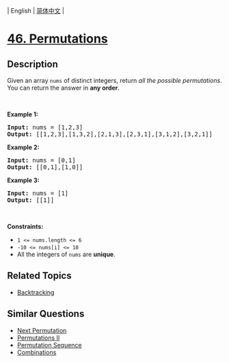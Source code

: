 
| English | [简体中文](README_CN.md) |

# [46. Permutations](https://leetcode-cn.com/problems/permutations/)

## Description

<p>Given an array <code>nums</code> of distinct integers, return <em>all the possible permutations</em>. You can return the answer in <strong>any order</strong>.</p>

<p>&nbsp;</p>
<p><strong>Example 1:</strong></p>
<pre><strong>Input:</strong> nums = [1,2,3]
<strong>Output:</strong> [[1,2,3],[1,3,2],[2,1,3],[2,3,1],[3,1,2],[3,2,1]]
</pre><p><strong>Example 2:</strong></p>
<pre><strong>Input:</strong> nums = [0,1]
<strong>Output:</strong> [[0,1],[1,0]]
</pre><p><strong>Example 3:</strong></p>
<pre><strong>Input:</strong> nums = [1]
<strong>Output:</strong> [[1]]
</pre>
<p>&nbsp;</p>
<p><strong>Constraints:</strong></p>

<ul>
	<li><code>1 &lt;= nums.length &lt;= 6</code></li>
	<li><code>-10 &lt;= nums[i] &lt;= 10</code></li>
	<li>All the integers of <code>nums</code> are <strong>unique</strong>.</li>
</ul>


## Related Topics

- [Backtracking](https://leetcode-cn.com/tag/backtracking)

## Similar Questions

- [Next Permutation](../next-permutation/README_EN.md)
- [Permutations II](../permutations-ii/README_EN.md)
- [Permutation Sequence](../permutation-sequence/README_EN.md)
- [Combinations](../combinations/README_EN.md)
